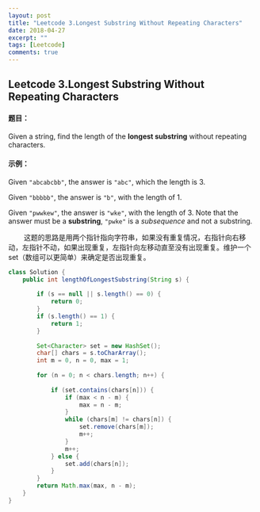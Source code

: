 ```yaml
---
layout: post
title: "Leetcode 3.Longest Substring Without Repeating Characters"
date: 2018-04-27
excerpt: ""
tags: [Leetcode]
comments: true
---
```




## Leetcode 3.Longest Substring Without Repeating Characters

#### 题目：

Given a string, find the length of the **longest substring** without repeating characters.

#### 示例：

Given `"abcabcbb"`, the answer is `"abc"`, which the length is 3.

Given `"bbbbb"`, the answer is `"b"`, with the length of 1.

Given `"pwwkew"`, the answer is `"wke"`, with the length of 3. Note that the answer must be a **substring**, `"pwke"` is a *subsequence* and not a substring.

&nbsp;&nbsp;&nbsp;&nbsp;&nbsp;&nbsp;&nbsp;&nbsp;这题的思路是用两个指针指向字符串，如果没有重复情况，右指针向右移动，左指针不动，如果出现重复，左指针向左移动直至没有出现重复。维护一个set（数组可以更简单）来确定是否出现重复。

```java
class Solution {
    public int lengthOfLongestSubstring(String s) {
        
        if (s == null || s.length() == 0) {
            return 0;
        }
        if (s.length() == 1) {
            return 1;
        }
        
        Set<Character> set = new HashSet();
        char[] chars = s.toCharArray();
        int m = 0, n = 0, max = 1;
        
        for (n = 0; n < chars.length; n++) {
            
            if (set.contains(chars[n])) {
                if (max < n - m) {
                    max = n - m;
                }
                while (chars[m] != chars[n]) {
                    set.remove(chars[m]);
                    m++;
                }
                m++;
            } else {
                set.add(chars[n]);
            }
        }
        return Math.max(max, n - m);
    }
}
```

